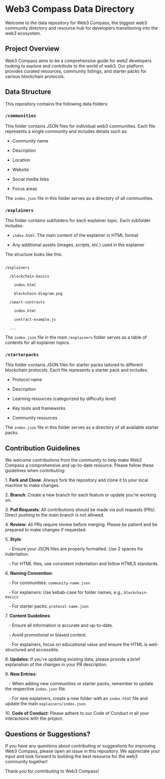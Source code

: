 # Web3 Compass Data Directory

Welcome to the data repository for Web3 Compass, the biggest web3 community directory and resource hub for developers transitioning into the web3 ecosystem.

## Project Overview

Web3 Compass aims to be a comprehensive guide for web2 developers looking to explore and contribute to the world of web3. Our platform provides curated resources, community listings, and starter packs for various blockchain protocols.

## Data Structure

This repository contains the following data folders:

### `/communities`

This folder contains JSON files for individual web3 communities. Each file represents a single community and includes details such as:

- Community name

- Description

- Location

- Website

- Social media links

- Focus areas

The `index.json` file in this folder serves as a directory of all communities.

### `/explainers`

This folder contains subfolders for each explainer topic. Each subfolder includes:

- `index.html`: The main content of the explainer in HTML format

- Any additional assets (images, scripts, etc.) used in the explainer

The structure looks like this:

```

/explainers

  /blockchain-basics

    index.html

    blockchain-diagram.png

  /smart-contracts

    index.html

    contract-example.js

  ...

```

The `index.json` file in the main `/explainers` folder serves as a table of contents for all explainer topics.

### `/starterpacks`

This folder contains JSON files for starter packs tailored to different blockchain protocols. Each file represents a starter pack and includes:

- Protocol name

- Description

- Learning resources (categorized by difficulty level)

- Key tools and frameworks

- Community resources

The `index.json` file in this folder serves as a directory of all available starter packs.

## Contribution Guidelines

We welcome contributions from the community to help make Web3 Compass a comprehensive and up-to-date resource. Please follow these guidelines when contributing:

1\. **Fork and Clone**: Always fork the repository and clone it to your local machine to make changes.

2\. **Branch**: Create a new branch for each feature or update you're working on.

3\. **Pull Requests**: All contributions should be made via pull requests (PRs). Direct pushing to the main branch is not allowed.

4\. **Review**: All PRs require review before merging. Please be patient and be prepared to make changes if requested.

5\. **Style**: 

   - Ensure your JSON files are properly formatted. Use 2 spaces for indentation.

   - For HTML files, use consistent indentation and follow HTML5 standards.

6\. **Naming Convention**: 

   - For communities: `community-name.json`

   - For explainers: Use kebab-case for folder names, e.g., `blockchain-basics`

   - For starter packs: `protocol-name.json`

7\. **Content Guidelines**:

   - Ensure all information is accurate and up-to-date.

   - Avoid promotional or biased content.

   - For explainers, focus on educational value and ensure the HTML is well-structured and accessible.

8\. **Updates**: If you're updating existing data, please provide a brief explanation of the changes in your PR description.

9\. **New Entries**: 

   - When adding new communities or starter packs, remember to update the respective `index.json` file.

   - For new explainers, create a new folder with an `index.html` file and update the main `explainers/index.json`.

10\. **Code of Conduct**: Please adhere to our Code of Conduct in all your interactions with the project.

## Questions or Suggestions?

If you have any questions about contributing or suggestions for improving Web3 Compass, please open an issue in this repository. We appreciate your input and look forward to building the best resource for the web3 community together!

Thank you for contributing to Web3 Compass!
